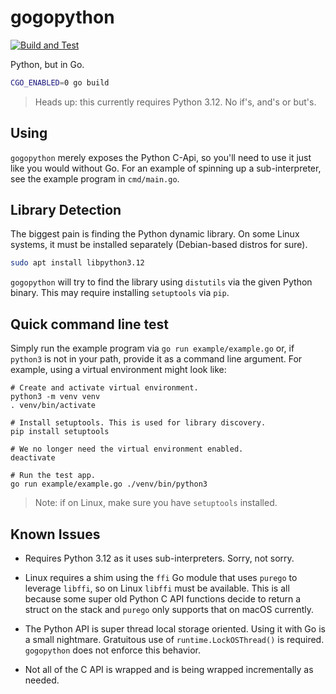 # gogopython
[![Build and Test](https://github.com/voutilad/gogopython/actions/workflows/build-and-test.yml/badge.svg)](https://github.com/voutilad/gogopython/actions/workflows/build-and-test.yml)

Python, but in Go.

```bash
CGO_ENABLED=0 go build
```

> Heads up: this currently requires Python 3.12. No if's, and's or but's.

## Using

`gogopython` merely exposes the Python C-Api, so you'll need to use it just 
like you would without Go. For an example of spinning up a sub-interpreter,
see the example program in `cmd/main.go`.

## Library Detection

The biggest pain is finding the Python dynamic library. On some Linux systems,
it must be installed separately (Debian-based distros for sure).

```bash
sudo apt install libpython3.12
```

`gogopython` will try to find the library using `distutils` via the given
Python binary. This may require installing `setuptools` via `pip`.

## Quick command line test

Simply run the example program via `go run example/example.go` or,
if `python3` is not in your path, provide it as a command line
argument. For example, using a virtual environment might look like:

```
# Create and activate virtual environment.
python3 -m venv venv
. venv/bin/activate

# Install setuptools. This is used for library discovery.
pip install setuptools

# We no longer need the virtual environment enabled.
deactivate

# Run the test app.
go run example/example.go ./venv/bin/python3
```

> Note: if on Linux, make sure you have `setuptools` installed.

## Known Issues

- Requires Python 3.12 as it uses sub-interpreters. Sorry, not sorry.

- Linux requires a shim using the `ffi` Go module that uses `purego` 
  to leverage `libffi`, so on Linux `libffi` must be available. This
  is all because some super old Python C API functions decide to
  return a struct on the stack and `purego` only supports that on
  macOS currently.

- The Python API is super thread local storage oriented. Using it with
  Go is a small nightmare. Gratuitous use of `runtime.LockOSThread()`
  is required. `gogopython` does not enforce this behavior.

- Not all of the C API is wrapped and is being wrapped incrementally
  as needed.